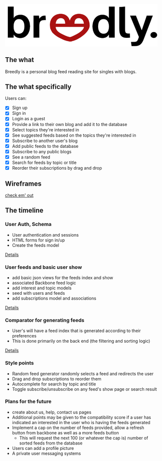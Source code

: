 ![breedly](./app/assets/images/logo_small.png)

## The what 
Breedly is a personal blog feed reading site for singles with blogs.

## The what specifically
Users can:

- [x] Sign up 
- [x] Sign in
- [x] Login as a guest
- [x] Provide a link to their own blog and add it to the database
- [x] Select topics they're interested in
- [x] See suggested feeds based on the topics they're interested in
- [x] Subscribe to another user's blog
- [x] Add public feeds to the database
- [x] Subscribe to any public blogs
- [x] See a random feed
- [x] Search for feeds by topic or title
- [x] Reorder their subscriptions by drag and drop

## Wireframes
[check em' out](./docs/views.md)

## The timeline

### User Auth, Schema

- User authentication and sessions
- HTML forms for sign in/up
- Create the feeds model

[Details](./docs/phase_one.md)

### User feeds and basic user show

- add basic json views for the feeds index and show
- associated Backbone feed logic
- add interest and topic models 
- seed with users and feeds
- add subscriptions model and associations
 
[Details](./docs/phase_two.md)

### Comparator for generating feeds

- User's will have a feed index that is generated according to their preferences
- This is done primarily on the back end (the filtering and sorting logic)

[Details](./docs/phase_three.md)

### Style points
- Random feed generator randomly selects a feed and redirects the user
- Drag and drop subscriptions to reorder them
- Autocomplete for search by topic and title
- Toggle subscribe/unsubscribe on any feed's show page or search result

### Plans for the future

- create about us, help, contact us pages
- Additional points may be given to the compatibility score if a user has indicated an interested in the user who is having the feeds generated
- Implement a cap on the number of feeds provided, allow a refresh button from backbone as well as a more feeds button
    - This will request the next 100 (or whatever the cap is) number of sorted feeds from the database
- Users can add a profile picture
- A private user messaging systems